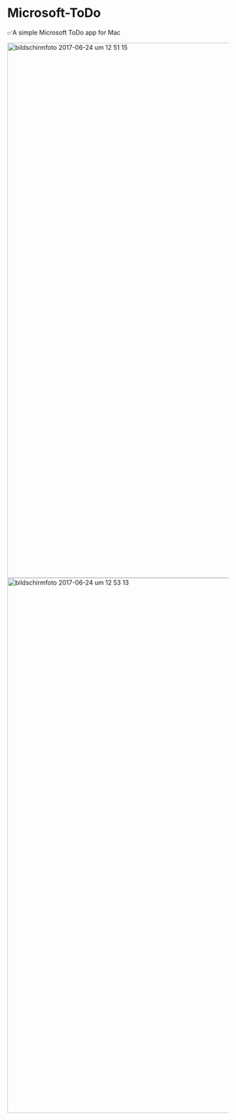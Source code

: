 # Microsoft-ToDo
✅A simple Microsoft ToDo app for Mac

<img width="1217" alt="bildschirmfoto 2017-06-24 um 12 51 15" src="https://user-images.githubusercontent.com/25595297/27507981-1ec953f6-58dc-11e7-8dcd-8f6c0fa8a7c2.png">

<img width="1217" alt="bildschirmfoto 2017-06-24 um 12 53 13" src="https://user-images.githubusercontent.com/25595297/27507982-3665a384-58dc-11e7-8b6d-4d03b8465242.png">
